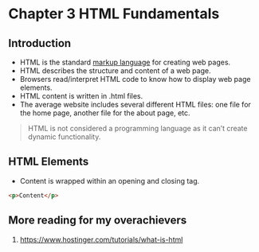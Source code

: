 # Chapter 3 HTML Fundamentals
## Introduction
- HTML is the standard [markup language](https://www.computerhope.com/jargon/m/markup-language.html) for creating web pages.
- HTML describes the structure and content of a web page.
- Browsers read/interpret HTML code to know how to display web page elements.
- HTML content is written in .html files.
- The average website includes several different HTML files: one file for the home page, another file for the about page, etc.

> HTML is not considered a programming language as it can’t create dynamic functionality.

## HTML Elements
- Content is wrapped within an opening and closing tag.

```html
<p>Content</p>
```

## More reading for my overachievers
1. https://www.hostinger.com/tutorials/what-is-html